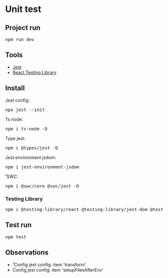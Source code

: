 # Unit test

## Project run

<pre>npm run dev</pre>

## Tools

<ul>
   <li><a href = 'https://jestjs.io/pt-BR/'>Jest</a></li>
   <li><a href = 'https://testing-library.com/docs/react-testing-library/intro/'>React Testing Library</a></li>
</ul>

## Install

<p>Jest config: <pre>npx jest --init</pre></p>
<p>Ts node: <pre>npm i ts-node -D</pre></p>
<p>Type jest: <pre>npm i @types/jest -D</pre></p>
<p>Jest environment jsdom: <pre>npm i jest-environment-jsdom</pre></p>
<p>¹SWC: <pre>npm i @swc/core @swc/jest -D</pre></p>

### Testing Library

<pre>npm i @testing-library/react @testing-library/jest-dom @testing-library/user-event -D</pre>

## Test run

<pre>npm test</pre>

## Observations

<ul>
   <li>¹Config jest config: item 'transform'</li>
   <li>Config jest config: item 'setupFilesAfterEnv'</li>
</ul>
